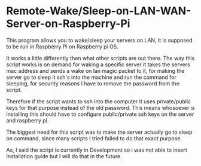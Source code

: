
# Remote-Wake/Sleep-on-LAN-WAN-Server-on-Raspberry-Pi


This program allows you to wake/sleep your servers on LAN, it is supposed to be run in Raspberry Pi on Raspberry pi OS.

It works a little differently then what other scripts are out there. The way this script works is on demand for waking a specific server it takes the servers mac address and sends a wake on lan magic packet to it, for making the server go to sleep it ssh's into the machine and run the command for sleeping, for security reasons I have to remove the password from the script.

Therefore if the script wants to ssh into the computer it uses private/public keys for that purpose instead of the old password. This means whosoever is installing this should have to configure public/private ssh keys on the server and raspberry pi.

The biggest need for this script was to make the server actually go to sleep on command, since many scripts I tried failed to do that exact purpose.

As, I said the script is currently in Development so i was not able to insert Installation guide but I will do that in the future.


